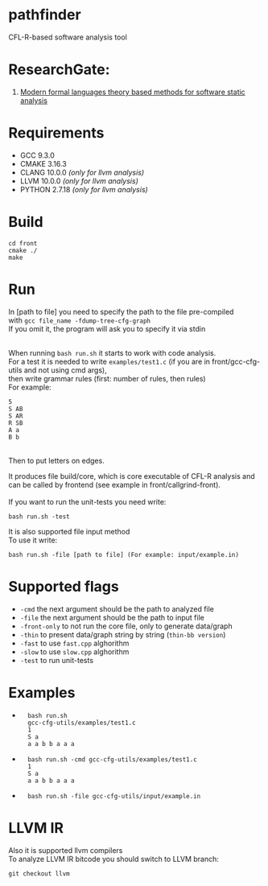 # pathfinder
CFL-R-based software analysis tool
# ResearchGate:
1) [Modern formal languages theory based methods for software static analysis](https://www.researchgate.net/project/Modern-formal-languages-theory-based-methods-for-software-static-analysis)

# Requirements
* GCC 9.3.0
* CMAKE 3.16.3
* CLANG 10.0.0 *(only for llvm analysis)*
* LLVM 10.0.0 *(only for llvm analysis)*
* PYTHON 2.7.18 *(only for llvm analysis)*
# Build
	cd front
	cmake ./
	make
# Run
In [path to file] you need to specify the path to the file pre-compiled<br>with `gcc file_name -fdump-tree-cfg-graph`<br>
If you omit it, the program will ask you to specify it via stdin<br><br>

When running `bash run.sh` it starts to work with code analysis.
<br>For a test it is needed to write `examples/test1.c` (if you are in front/gcc-cfg-utils and not using cmd args),
<br>then write grammar rules (first: number of rules, then rules) 
<br>For example:

	5 
	S AB
	S AR
	R SB
	A a
	B b

<br> Then to put letters on edges. <br>

It produces file build/core, which is core executable of CFL-R analysis and<br>
can be called by frontend (see example in front/callgrind-front).
<br><br>
If you want to run the unit-tests you need write:
	
	bash run.sh -test

It is also supported file input method<br>
To use it write:

	bash run.sh -file [path to file] (For example: input/example.in)

# Supported flags
*	`-cmd` the next argument should be the path to analyzed file
*	`-file` the next argument should be the path to input file
*	`-front-only` to not run the core file, only to generate data/graph
*	`-thin` to present data/graph string by string (`thin-bb version`)
*	`-fast` to use `fast.cpp` alghorithm
*	`-slow` to use `slow.cpp` alghorithm
*	`-test` to run unit-tests
# Examples
*		bash run.sh
		gcc-cfg-utils/examples/test1.c
		1
		S a
		a a b b a a a
*		bash run.sh -cmd gcc-cfg-utils/examples/test1.c
		1
		S a
		a a b b a a a
*		bash run.sh -file gcc-cfg-utils/input/example.in

# LLVM IR

Also it is supported llvm compilers<br>
To analyze LLVM IR bitcode you should switch to LLVM branch:

	git checkout llvm